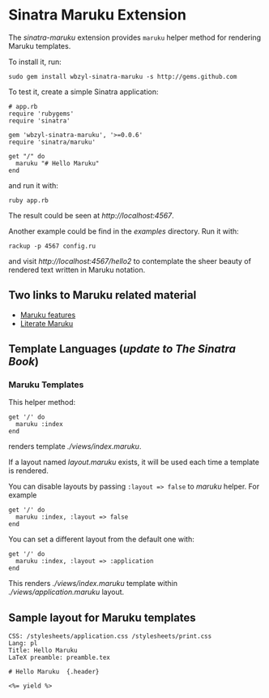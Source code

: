 # Sinatra Maruku Extension

The *sinatra-maruku* extension provides `maruku` helper method
for rendering Maruku templates.

To install it, run: 

    sudo gem install wbzyl-sinatra-maruku -s http://gems.github.com

To test it, create a simple Sinatra application:

    # app.rb
    require 'rubygems'
    require 'sinatra'
      
    gem 'wbzyl-sinatra-maruku', '>=0.0.6'
    require 'sinatra/maruku'
    
    get "/" do
      maruku "# Hello Maruku"
    end

and run it with:

    ruby app.rb

The result could be seen at *http://localhost:4567*.

Another example could be find in the *examples* directory. 
Run it with:

    rackup -p 4567 config.ru

and visit *http://localhost:4567/hello2* to contemplate the sheer 
beauty of rendered text written in Maruku notation.


## Two links to Maruku related material

* [Maruku features](http://maruku.rubyforge.org/maruku.html)
* [Literate Maruku](http://www.slideshare.net/schmidt/literate-maruku)


## Template Languages (*update to The Sinatra Book*) 

### Maruku Templates

This helper method:

    get '/' do
      maruku :index
    end

renders template *./views/index.maruku*.

If a layout named *layout.maruku* exists, it will be used each time
a template is rendered.

You can disable layouts by passing `:layout => false` 
to *maruku* helper. For example

    get '/' do
      maruku :index, :layout => false
    end

You can set a different layout from the default one with:

    get '/' do
      maruku :index, :layout => :application
    end

This renders *./views/index.maruku* template
within *./views/application.maruku* layout.


## Sample layout for Maruku templates

    CSS: /stylesheets/application.css /stylesheets/print.css
    Lang: pl
    Title: Hello Maruku 
    LaTeX preamble: preamble.tex
    
    # Hello Maruku  {.header}
    
    <%= yield %>
